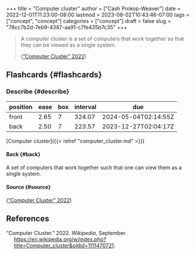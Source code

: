 +++
title = "Computer cluster"
author = ["Cash Prokop-Weaver"]
date = 2022-12-01T11:23:00-08:00
lastmod = 2023-08-02T10:43:46-07:00
tags = ["concept", "concept"]
categories = ["concept"]
draft = false
slug = "78cc7b2d-7eb9-4387-aa91-c7fe435b7c35"
+++

> A computer cluster is a set of computers that work together so that they can be viewed as a single system.
>
> (<a href="#citeproc_bib_item_1">“Computer Cluster” 2022</a>)


## Flashcards {#flashcards}


### Describe {#describe}

| position | ease | box | interval | due                  |
|----------|------|-----|----------|----------------------|
| front    | 2.65 | 7   | 324.07   | 2024-05-04T02:14:55Z |
| back     | 2.50 | 7   | 223.57   | 2023-12-27T02:04:17Z |

[Computer cluster]({{< relref "computer_cluster.md" >}})


#### Back {#back}

A set of computers that work together such that one can view them as a single system.


#### Source {#source}

(<a href="#citeproc_bib_item_1">“Computer Cluster” 2022</a>)

## References

<style>.csl-entry{text-indent: -1.5em; margin-left: 1.5em;}</style><div class="csl-bib-body">
  <div class="csl-entry"><a id="citeproc_bib_item_1"></a>“Computer Cluster.” 2022. <i>Wikipedia</i>, September. <a href="https://en.wikipedia.org/w/index.php?title=Computer_cluster&oldid=1111470721">https://en.wikipedia.org/w/index.php?title=Computer_cluster&#38;oldid=1111470721</a>.</div>
</div>
